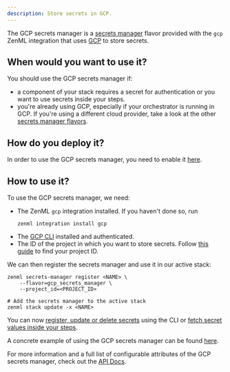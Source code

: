 ```yaml
---
description: Store secrets in GCP.
---
```


The GCP secrets manager is a [secrets manager](./overview.md) flavor provided with
the `gcp` ZenML integration that uses [GCP](https://cloud.google.com/secret-manager)
to store secrets.

## When would you want to use it?

You should use the GCP secrets manager if:
* a component of your stack requires a secret for authentication or you want 
to use secrets inside your steps.
* you're already using GCP, especially if your orchestrator is running in GCP.
If you're using a different cloud provider, take a look at the other [secrets manager flavors](./overview.md#secrets-manager-flavors).

## How do you deploy it?

In order to use the GCP secrets manager, you need to enable it
[here](https://console.cloud.google.com/marketplace/product/google/secretmanager.googleapis.com).

## How to use it?

To use the GCP secrets manager, we need:
* The ZenML `gcp` integration installed. If you haven't done so, run 
    ```shell
    zenml integration install gcp
    ```
* The [GCP CLI](https://cloud.google.com/sdk/docs/install) installed and authenticated.
* The ID of the project in which you want to store secrets. Follow
[this guide](https://support.google.com/googleapi/answer/7014113?hl=en) to find your project ID.

We can then register the secrets manager and use it in our active stack:
```shell
zenml secrets-manager register <NAME> \
    --flavor=gcp_secrets_manager \
    --project_id=<PROJECT_ID>

# Add the secrets manager to the active stack
zenml stack update -x <NAME>
```

You can now [register, update or delete secrets](./overview.md#in-the-cli) using the CLI or [fetch secret values inside your steps](./overview.md#in-a-zenml-step).

A concrete example of using the GCP secrets manager can be found 
[here](https://github.com/zenml-io/zenml/tree/main/examples/cloud_secrets_manager).

For more information and a full list of configurable attributes of the GCP secrets manager, check out the 
[API Docs](https://apidocs.zenml.io/latest/api_docs/integrations/#zenml.integrations.gcp.secrets_manager.gcp_secrets_manager.GCPSecretsManager).
